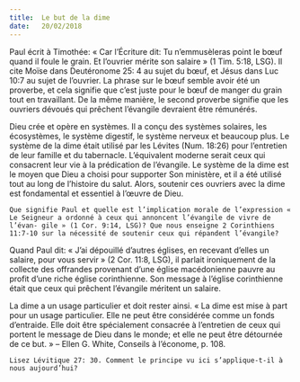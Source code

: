 ```yaml
---
title:  Le but de la dime
date:   20/02/2018
---
```


Paul écrit à Timothée: « Car l’Écriture dit: Tu n’emmusèleras point le bœuf quand il foule le grain. Et l’ouvrier mérite son salaire » (1 Tim. 5:18, LSG). Il cite Moïse dans Deutéronome 25: 4 au sujet du bœuf, et Jésus dans Luc 10:7 au sujet de l’ouvrier. La phrase sur le bœuf semble avoir été un proverbe, et cela signifie que c’est juste pour le bœuf de manger du grain tout en travaillant. De la même manière, le second proverbe signifie que les ouvriers dévoués qui prêchent l’évangile devraient être rémunérés. 

Dieu crée et opère en systèmes. Il a conçu des systèmes solaires, les écosystèmes, le système digestif, le système nerveux et beaucoup plus. Le système de la dime était utilisé par les Lévites (Num. 18:26) pour l’entretien de leur famille et du tabernacle. L’équivalent moderne serait ceux qui consacrent leur vie à la prédication de l’évangile. Le système de la dime est le moyen que Dieu a choisi pour supporter Son ministère, et il a été utilisé tout au long de l’histoire du salut. Alors, soutenir ces ouvriers avec la dime est fondamental et essentiel à l’œuvre de Dieu. 

`Que signifie Paul et quelle est l’implication morale de l’expression « Le Seigneur a ordonné à ceux qui annoncent l’évangile de vivre de l’évan- gile » (1 Cor. 9:14, LSG)? Que nous enseigne 2 Corinthiens 11:7-10 sur la nécessité de soutenir ceux qui répandent l’évangile?`

Quand Paul dit: « J’ai dépouillé d’autres églises, en recevant d’elles un salaire, pour vous servir » (2 Cor. 11:8, LSG), il parlait ironiquement de la collecte des offrandes provenant d’une église macédonienne pauvre au profit d’une riche église corinthienne. Son message à l’église corinthienne était que ceux qui prêchent l’évangile méritent un salaire. 

La dime a un usage particulier et doit rester ainsi. « La dime est mise à part pour un usage particulier. Elle ne peut être considérée comme un fonds d’entraide. Elle doit être spécialement consacrée à l’entretien de ceux qui portent le message de Dieu dans le monde; et elle ne peut être détournée de ce but. » – Ellen G. White, Conseils à l’économe, p. 108. 

`Lisez Lévitique 27: 30. Comment le principe vu ici s’applique-t-il à nous aujourd’hui?`